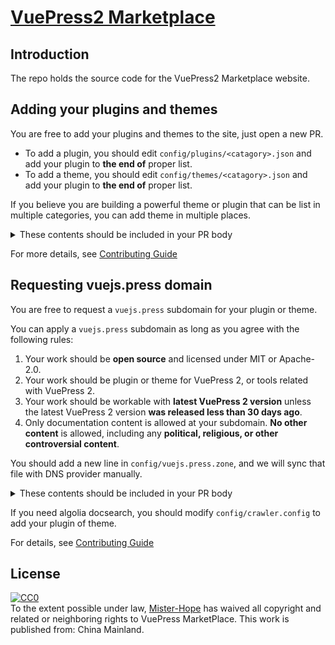 # [VuePress2 Marketplace](https://vuejs.press)

## Introduction

The repo holds the source code for the VuePress2 Marketplace website.

## Adding your plugins and themes

You are free to add your plugins and themes to the site, just open a new PR.

- To add a plugin, you should edit `config/plugins/<catagory>.json` and add your plugin to **the end of** proper list.
- To add a theme, you should edit `config/themes/<catagory>.json` and add your plugin to **the end of** proper list.

If you believe you are building a powerful theme or plugin that can be list in multiple categories, you can add theme in multiple places.

<details>
<summary>These contents should be included in your PR body</summary>

- [x] My work is open source and licensed under MIT or Apache-2.0.
- [x] My work is a plugin or theme for VuePress 2, or tools related with VuePress 2.
- [x] My work is workable with latest VuePress 2 version now, and I will keep supporting later VuePress 2 versions. I promise if I abandon my project, I will open another PR to remove it.

</details>

For more details, see [Contributing Guide](https://vuejs.press/reference/contributing.html)

## Requesting vuejs.press domain

You are free to request a `vuejs.press` subdomain for your plugin or theme.

You can apply a `vuejs.press` subdomain as long as you agree with the following rules:

1. Your work should be **open source** and licensed under MIT or Apache-2.0.
1. Your work should be plugin or theme for VuePress 2, or tools related with VuePress 2.
1. Your work should be workable with **latest VuePress 2 version** unless the latest VuePress 2 version **was released less than 30 days ago**.
1. Only documentation content is allowed at your subdomain. **No other content** is allowed, including any **political, religious, or other controversial content**.

You should add a new line in `config/vuejs.press.zone`, and we will sync that file with DNS provider manually.

<details>
<summary>These contents should be included in your PR body</summary>

- [x] My work is open source and licensed under MIT or Apache-2.0.
- [x] My work is a plugin or theme for VuePress 2, or tools related with VuePress 2.
- [x] My work is workable with latest VuePress 2 version now, and I will keep supporting later VuePress 2 versions. I promise if I abandon my project, I will open another PR to remove it.
- [x] I promise only documentation content is served at subdomain I apply to.

</details>

If you need algolia docsearch, you should modify `config/crawler.config` to add your plugin of theme.

For details, see [Contributing Guide](https://vuejs.press/reference/contributing.html)

## License

<!-- markdownlint-disable MD033 -->

<p xmlns:dct="http://purl.org/dc/terms/" xmlns:vcard="http://www.w3.org/2001/vcard-rdf/3.0#">
  <a rel="license"
     href="http://creativecommons.org/publicdomain/zero/1.0/">
    <img src="https://licensebuttons.net/p/zero/1.0/88x31.png" style="border-style: none;" alt="CC0" />
  </a>
  <br />
  To the extent possible under law,
  <a rel="dct:publisher"
     href="https://github.com/Mister-Hope">
    <span property="dct:title">Mister-Hope</span></a>
  has waived all copyright and related or neighboring rights to
  <span property="dct:title">VuePress MarketPlace</span>.
This work is published from:
<span property="vcard:Country" datatype="dct:ISO3166"
      content="CN" about="https://vuejs.press">
  China Mainland</span>.
</p>
